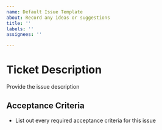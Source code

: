 ```yaml
---
name: Default Issue Template
about: Record any ideas or suggestions
title: ''
labels: ''
assignees: ''

---
```


# Ticket Description

Provide the issue description

## Acceptance Criteria

- List out every required acceptance criteria for this issue
